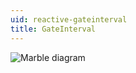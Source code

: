```yaml
---
uid: reactive-gateinterval
title: GateInterval
---
```


![Marble diagram](~/images/reactive-gateinterval.svg)
